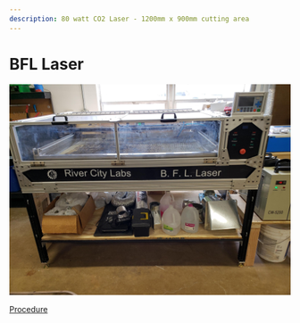 ```yaml
---
description: 80 watt CO2 Laser - 1200mm x 900mm cutting area
---
```


# BFL Laser



![](../.gitbook/assets/bfl-laser.jpg)

[Procedure](https://drive.google.com/open?id=1sn24B9tjyGytF6F1ekgO4wnorJ1aWT33)

